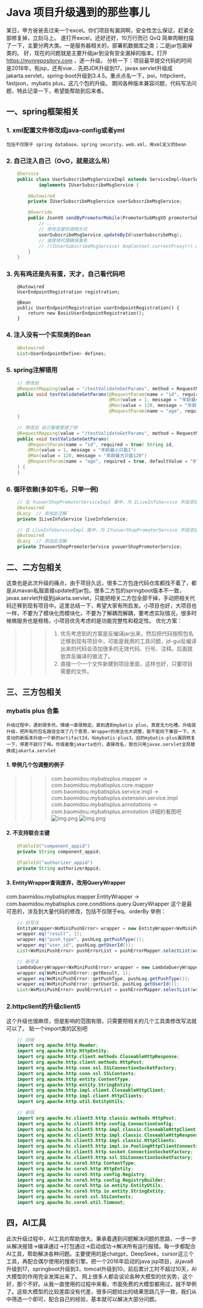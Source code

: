 
# Java 项目升级遇到的那些事儿

某日，甲方爸爸丢过来一个excel。你们项目有漏洞啊，安全性怎么保证，赶紧全部修复掉，立刻马上。
遂打开excel，还好还好，10万行而已 QvQ
简单肉眼扫描了一下，主要分两大类。一是服务器相关的，部署机数据库之类；二是jar包漏掉类的。
好，现在的问题就是主要升级jar到没有安全漏掉的版本。打开 https://mvnrepository.com ，逐一升级。
分析一下：项目最早提交代码的时间是2018年，有jsp，还有vue... 先把JDK升级到17，javax.servlet升级成jakarta.servlet，spring-boot升级到3.4.5。重点点名一下，poi，httpclient，fastjson，mybatis plus，这几个包的升级。
期间各种版本兼容问题，代码写法问题，特此记录一下，希望能帮助到后来者。

## 一、spring框架相关
### 1. xml配置文件修改成java-config或者yml
    包括不仅限于 spring database，spring security，web.xml，用xml定义的bean

### 2. 自己注入自己（OvO，就是这么吊）
```java
    @Service
    public class UserSubscribeMsgServiceImpl extends ServiceImpl<UserSubscribeMsgMapper, UserSubscribeMsg>
            implements IUserSubscribeMsgService {

        @Autowired
        private IUserSubscribeMsgService userSubscribeMsgService;

        @Override
        public JsonVO sendByPromoterMobile(PromoterSubMsgVO promoterSubMsgVO) throws Exception {
            // ...
            // 修改这里的调用方式
            userSubscribeMsgService.updateById(userSubscribeMsg);
            // 或使用代理确保事务
            // ((IUserSubscribeMsgService) AopContext.currentProxy()).updateById(userSubscribeMsg);
        }
    }
```

### 3. 先有鸡还是先有蛋，天才，自己看代码吧
```jva
    @Autowired
    UserEndpointRegistration registration;

    @Bean
    public UserEndpointRegistration userEndpointRegistration() {
        return new BasicUserEndpointRegistration();
    }
```

### 4. 注入没有一个实现类的Bean
```java
    @Autowired
    List<UserEndpointDefine> defines;
```

### 5. spring注解错用
```java
    // 修改前
    @RequestMapping(value = "/testValidateGetParams", method = RequestMethod.GET)
    public void testValidateGetParams(@RequestParam(name = "id", required = true) String id,
                                      @Min(value = 1, message = "年龄最小只能1")
                                      @Max(value = 120, message = "年龄最大只能120")
                                      @RequestParam(name = "age", required = true, value = "0") int age) {
    }

    // 修改后 自己看哪里错了吧
    @RequestMapping(value = "/testValidateGetParams", method = RequestMethod.GET)
    public void testValidateGetParams(
        @RequestParam(name = "id", required = true) String id,
        @Min(value = 1, message = "年龄最小只能1")
        @Max(value = 120, message = "年龄最大只能120")
        @RequestParam(name = "age", required = true, defaultValue = "0") int age
    ) {
    }
```

### 6. 循环依赖(多如牛毛，只举一例)
```java
    // 在 YuouerShopPromoterServiceImpl 类中，为 ILiveInfoService 字段添加 @Lazy 注解
    @Autowired
    @Lazy  // 添加此注解
    private ILiveInfoService liveInfoService;

    // 在 LiveInfoServiceImpl 类中，为 IYuouerShopPromoterService 字段添加 @Lazy 注解
    @Autowired
    @Lazy  // 添加此注解
    private IYuouerShopPromoterService yuouerShopPromoterService;
```

## 二、二方包相关
这类也是此次升级的痛点，由于项目久远，很多二方包连代码仓库都找不着了，都是从mavan私服直接update的jar包。很多二方包的springboot版本不一致，javax.servlet升级到jakarta.servlet，只能把相关二方包全部干掉，手动把相关代码迁移到现有项目中。这里总结一下，希望大家有所启发。小项目也好，大项目也一样，不要为了模块化而模块化，不要为了解耦而解耦，要考虑实际情况，很多时候微服务也是桎梏，小项目优先考虑的是功能完整性和稳定性。
优化方案：
>>> 1. 优先考虑到的方案是反编译jar出来，然后把代码按照包名迁移到现有项目中，可能是我用的工具问题，jd-gui反编译出来的代码会添加很多的无效代码、行号、注释。后面就放弃反编译的做法了。
>>> 2. 直接一个一个文件新建到项目里面，这样也好，只要项目需要的文件。


## 三、三方包相关
### mybatis plus 合集
    升级过程中，遇到很多坑，情绪一直很稳定。直到遇到mybatis plus，真是无力吐槽。升级就升级，把所有的包名路径全改了几个意思，Wrapper的用法也大调整，能不能向下兼容一下。大变动的新版本升级一个新的artifactId，叫mybatis-plus3，旧的mybatis-plus漏洞修复一下，停更不就行了嘛。你或者像jakarta也行，直接改名，我也只用javax.servlet全局替换成jakarta.servlet

#### 1. 举例几个包调整的例子
>>> com.baomidou.mybatisplus.mapper -> com.baomidou.mybatisplus.core.mapper
>>> com.baomidou.mybatisplus.service.impl -> com.baomidou.mybatisplus.extension.service.impl
>>> com.baomidou.mybatisplus.annotations -> com.baomidou.mybatisplus.annotation
详细的看图吧
![img.png](https://vansiit.cc/img/project-upgrade/1.png)
![img.png](https://vansiit.cc/img/project-upgrade/2.png)

####  2. 不支持联合主键
```java
    @TableId("component_appid")
    private String component_appid;

    @TableId("authorizer_appid")
    private String authorizerAppid;
```

#### 3. EntityWrapper查询废弃，改用QueryWrapper
com.baomidou.mybatisplus.mapper.EntityWrapper -> com.baomidou.mybatisplus.core.conditions.query.QueryWrapper
这个是最可恶的，涉及到大量代码的修改，包括不仅限于eq、orderBy
举例：
```java
    // 旧写法
    EntityWrapper<WxMiniPushError> wrapper = new EntityWrapper<WxMiniPushError>();
    wrapper.eq("result", 1);
    wrapper.eq("push_type", pushLog.getPushType());
    wrapper.eq("user_id", pushLog.getUserId());
    List<WxMiniPushError> pushErrorList = pushErrorMapper.selectList(wrapper);

    // 新写法
    LambdaQueryWrapper<WxMiniPushError> wrapper = new LambdaQueryWrapper<WxMiniPushError>();
    wrapper.eq(WxMiniPushError::getResult, 1);
    wrapper.eq(WxMiniPushError::getPushType, pushLog.getPushType());
    wrapper.eq(WxMiniPushError::getUserId, pushLog.getUserId());
    List<WxMiniPushError> pushErrorList = pushErrorMapper.selectList(wrapper);
```

### 2.httpclient的升级client5
这个升级也很麻烦，但是影响的范围有限，只需要把相关的几个工具类修改写法就可以了。
贴一个import类的区别吧
```java
    // 旧版
    import org.apache.http.Header;
    import org.apache.http.HttpEntity;
    import org.apache.http.client.methods.CloseableHttpResponse;
    import org.apache.http.client.methods.HttpPost;
    import org.apache.http.conn.ssl.SSLConnectionSocketFactory;
    import org.apache.http.conn.ssl.SSLContexts;
    import org.apache.http.entity.ContentType;
    import org.apache.http.entity.StringEntity;
    import org.apache.http.impl.client.CloseableHttpClient;
    import org.apache.http.impl.client.HttpClients;
    import org.apache.http.util.EntityUtils;

    // 新版
    import org.apache.hc.client5.http.classic.methods.HttpPost;
    import org.apache.hc.client5.http.config.ConnectionConfig;
    import org.apache.hc.client5.http.impl.classic.CloseableHttpClient;
    import org.apache.hc.client5.http.impl.classic.CloseableHttpResponse;
    import org.apache.hc.client5.http.impl.classic.HttpClients;
    import org.apache.hc.client5.http.impl.io.PoolingHttpClientConnectionManager;
    import org.apache.hc.client5.http.socket.ConnectionSocketFactory;
    import org.apache.hc.client5.http.ssl.SSLConnectionSocketFactory;
    import org.apache.hc.core5.http.ContentType;
    import org.apache.hc.core5.http.HttpEntity;
    import org.apache.hc.core5.http.config.Registry;
    import org.apache.hc.core5.http.config.RegistryBuilder;
    import org.apache.hc.core5.http.io.entity.EntityUtils;
    import org.apache.hc.core5.http.io.entity.StringEntity;
    import org.apache.hc.core5.ssl.SSLContexts;
    import org.apache.hc.core5.util.Timeout;

```

## 四，AI工具
此次升级过程中，AI工具的帮助很大。秉承着遇到问题解决问题的思路，一步一步从解决报错->编译通过->打包通过->启动成功->解决所有运行报错。每一步都配合AI工具，帮助解决各种问题。主要使用的是chatgpt，DeepSeek，cursor这三个工具，再配合偶尔使用的搜索引擎。把一个2016年启动的java jsp项目，从java8升级到17，springboot升级到3，tomcat升级到10，前后累计工时不超过10天，AI大模型的作用完全发挥出来了。
网上很多人都会谈论各种大模型的优劣势，这个好，那个不好。从我一直使用的过程中来看，市面免费的大模型都用过，就不举例了。这些大模型的比较差距没有代差，很多问题给出的结果思路几乎一致，我们从中筛选一个即可，配合自己的经验，基本就可以解决大部分问题。
